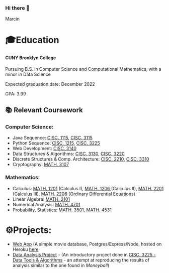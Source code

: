### Hi there 👋


Marcin

# 🎓Education 
#### CUNY Brooklyn College
Pursuing B.S. in Computer Science and Computational Mathematics, with a minor in Data Science

Expected graduation date: December 2022

GPA: 3.99

## 📚 Relevant Coursework

### Computer Science:

- Java Sequence: [CISC. 1115](http://www.brooklyn.cuny.edu/courses/ShowCourse.do?redirect=/acad/course_info.jsp&dsc=CISC.&crs_num=1115&div=U), [CISC. 3115](http://www.brooklyn.cuny.edu/courses/ShowCourse.do?redirect=/acad/course_info.jsp&dsc=CISC.&crs_num=3115&div=U)
- Python Sequence: [CISC. 1215](http://www.brooklyn.cuny.edu/courses/ShowCourse.do?redirect=/acad/course_info.jsp&dsc=CISC.&crs_num=1215&div=U), [CISC. 3225](http://www.brooklyn.cuny.edu/web/academics/schools/naturalsciences/departments/computers/undergraduate/course_details.php?&1=1&dsc=CISC.&crs_num=3225&div=U&mode=data)
- Web Development: [CISC. 3140](http://www.brooklyn.cuny.edu/courses/ShowCourse.do?redirect=/acad/course_info.jsp&dsc=CISC.&crs_num=3140&div=U)
- Data Structures & Algorithms: [CISC. 3130](http://www.brooklyn.cuny.edu/courses/ShowCourse.do?redirect=/acad/course_info.jsp&dsc=CISC.&crs_num=3130&div=U), [CISC. 3220](http://www.brooklyn.cuny.edu/courses/ShowCourse.do?redirect=/acad/course_info.jsp&dsc=CISC.&crs_num=3220&div=U)
- Discrete Structures & Comp. Architecture: [CISC. 2210](http://www.brooklyn.cuny.edu/courses/ShowCourse.do?redirect=/acad/course_info.jsp&dsc=CISC.&crs_num=2210&div=U), [CISC. 3310](http://www.brooklyn.cuny.edu/courses/ShowCourse.do?redirect=/acad/course_info.jsp&dsc=CISC.&crs_num=3310&div=U)
- Cryptography: [MATH. 3107](http://www.brooklyn.cuny.edu/courses/ShowCourse.do?redirect=/acad/course_info.jsp&dsc=MATH.&crs_num=3107&div=U)


### Mathematics:

- Calculus: [MATH. 1201](http://www.brooklyn.cuny.edu/courses/ShowCourse.do?redirect=/acad/course_info.jsp&dsc=MATH.&crs_num=1201&div=U)  (Calculus I), [MATH. 1206 ](http://www.brooklyn.cuny.edu/courses/ShowCourse.do?redirect=/acad/course_info.jsp&dsc=MATH.&crs_num=1206&div=U) (Calculus II), [MATH. 2201](http://www.brooklyn.cuny.edu/courses/ShowCourse.do?redirect=/acad/course_info.jsp&dsc=MATH.&crs_num=2201&div=U) (Calculus III), [MATH. 2206](http://www.brooklyn.cuny.edu/courses/ShowCourse.do?redirect=/acad/course_info.jsp&dsc=MATH.&crs_num=2206&div=U) (Ordinary Differential Equations)
- Linear Algebra: [MATH. 2101](http://www.brooklyn.cuny.edu/courses/ShowCourse.do?redirect=/acad/course_info.jsp&dsc=MATH.&crs_num=2101&div=U)
- Numerical Analysis: [MATH. 4701](http://www.brooklyn.cuny.edu/courses/ShowCourse.do?redirect=/acad/course_info.jsp&dsc=MATH.&crs_num=4701&div=U)
- Probability, Statistics: [MATH. 3501](http://www.brooklyn.cuny.edu/courses/ShowCourse.do?redirect=/acad/course_info.jsp&dsc=MATH.&crs_num=3501&div=U), [MATH. 4531](http://www.brooklyn.cuny.edu/web/academics/schools/naturalsciences/undergraduate/math/course_details.php?&1=1&dsc=MATH.&crs_num=4531&div=U&mode=data)


# ⚙️Projects:

- [Web App](https://github.com/Mordyfier/CISC3140/tree/master/Lab%204.3) (A simple movie database, Postgres/Express/Node, hosted on Heroku [here](https://moviedb-3140.herokuapp.com/)
- [Data Analysis Project](https://github.com/Mordyfier/baseball-data-analysis) - (An introductory project done in [CISC. 3225 - Data Tools & Algorithms](http://www.brooklyn.cuny.edu/web/academics/schools/naturalsciences/departments/computers/undergraduate/course_details.php?&1=1&dsc=CISC.&crs_num=3225&div=U&mode=data) - an attempt at reproducing the results of analysis similar to the one found in *Moneyball*) 

<!--
**Mordyfier/Mordyfier** is a ✨ _special_ ✨ repository because its `README.md` (this file) appears on your GitHub profile.

Here are some ideas to get you started:

- 🔭 I’m currently working on ...
- 🌱 I’m currently learning ...
- 👯 I’m looking to collaborate on ...
- 🤔 I’m looking for help with ...
- 💬 Ask me about ...
- 📫 How to reach me: ...
- 😄 Pronouns: ...
- ⚡ Fun fact: ...
-->

